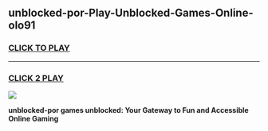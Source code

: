 
## unblocked-por-Play-Unblocked-Games-Online-olo91
<h3>
<a href="https://premium76.site?title=unblocked-por&ref=25A">CLICK TO PLAY</a></h3>
<hr>

<h3>
<a href="https://premium76.site?title=unblocked-por&ref=25A">CLICK 2 PLAY</a>
  
</h3>

<a href="https://premium76.site?title=unblocked-por&ref=25A"><img src="https://clearcache.store/games.png"></a>


**unblocked-por games unblocked: Your Gateway to Fun and Accessible Online Gaming**
